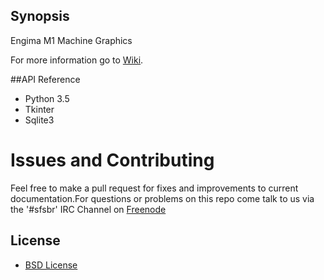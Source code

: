 ## Synopsis

Engima M1 Machine Graphics


For more information go to [Wiki](https://github.com/sfsbr/EnigmaGUI/wiki).

##API Reference

-	Python 3.5
-	Tkinter
- 	Sqlite3

# Issues and Contributing

Feel free to make a pull request for fixes and improvements to current documentation.For questions or problems on this repo come talk to us via the 
'#sfsbr' IRC Channel on [Freenode](https://freenode.net)

## License
- [BSD License](https://github.com/sfsbr/EnigmaGUI/blob/master/LICENSE)